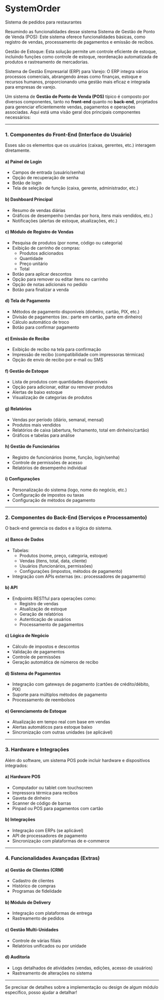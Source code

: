 # SystemOrder
Sistema de pedidos para restaurantes

Resumindo as funcionalidades desse sistema
Sistema de Gestão de Ponto de Venda (POS): Este sistema oferece funcionalidades básicas, como registro de vendas, processamento de pagamentos e emissão de recibos.

Gestão de Estoque: Esta solução permite um controle eficiente de estoque, incluindo funções como controle de estoque, reordenação automatizada de produtos e rastreamento de mercadorias.

Sistema de Gestão Empresarial (ERP) para Varejo: O ERP integra vários processos comerciais, abrangendo áreas como finanças, estoque e recursos humanos, proporcionando uma gestão mais eficaz e integrada para empresas de varejo.

Um sistema de **Gestão de Ponto de Venda (POS)** típico é composto por diversos componentes, tanto no **front-end** quanto no **back-end**, projetados para gerenciar eficientemente vendas, pagamentos e operações associadas. Aqui está uma visão geral dos principais componentes necessários:

---

### **1. Componentes do Front-End (Interface do Usuário)**
Esses são os elementos que os usuários (caixas, gerentes, etc.) interagem diretamente.

#### a) **Painel de Login**
- Campos de entrada (usuário/senha)
- Opção de recuperação de senha
- Botão de login
- Tela de seleção de função (caixa, gerente, administrador, etc.)

#### b) **Dashboard Principal**
- Resumo de vendas diárias
- Gráficos de desempenho (vendas por hora, itens mais vendidos, etc.)
- Notificações (alertas de estoque, atualizações, etc.)

#### c) **Módulo de Registro de Vendas**
- Pesquisa de produtos (por nome, código ou categoria)
- Exibição de carrinho de compras:
  - Produtos adicionados
  - Quantidade
  - Preço unitário
  - Total
- Botão para aplicar descontos
- Opção para remover ou editar itens no carrinho
- Opção de notas adicionais no pedido
- Botão para finalizar a venda

#### d) **Tela de Pagamento**
- Métodos de pagamento disponíveis (dinheiro, cartão, PIX, etc.)
- Divisão de pagamentos (ex.: parte em cartão, parte em dinheiro)
- Cálculo automático de troco
- Botão para confirmar pagamento

#### e) **Emissão de Recibo**
- Exibição de recibo na tela para confirmação
- Impressão de recibo (compatibilidade com impressoras térmicas)
- Opção de envio de recibo por e-mail ou SMS

#### f) **Gestão de Estoque**
- Lista de produtos com quantidades disponíveis
- Opção para adicionar, editar ou remover produtos
- Alertas de baixo estoque
- Visualização de categorias de produtos

#### g) **Relatórios**
- Vendas por período (diário, semanal, mensal)
- Produtos mais vendidos
- Relatórios de caixa (abertura, fechamento, total em dinheiro/cartão)
- Gráficos e tabelas para análise

#### h) **Gestão de Funcionários**
- Registro de funcionários (nome, função, login/senha)
- Controle de permissões de acesso
- Relatórios de desempenho individual

#### i) **Configurações**
- Personalização do sistema (logo, nome do negócio, etc.)
- Configuração de impostos ou taxas
- Configuração de métodos de pagamento

---

### **2. Componentes do Back-End (Serviços e Processamento)**
O back-end gerencia os dados e a lógica do sistema.

#### a) **Banco de Dados**
- Tabelas:
  - Produtos (nome, preço, categoria, estoque)
  - Vendas (itens, total, data, cliente)
  - Usuários (funcionários, permissões)
  - Configurações (impostos, métodos de pagamento)
- Integração com APIs externas (ex.: processadores de pagamento)

#### b) **API**
- Endpoints RESTful para operações como:
  - Registro de vendas
  - Atualização de estoque
  - Geração de relatórios
  - Autenticação de usuários
  - Processamento de pagamentos

#### c) **Lógica de Negócio**
- Cálculo de impostos e descontos
- Validação de pagamentos
- Controle de permissões
- Geração automática de números de recibo

#### d) **Sistema de Pagamentos**
- Integração com gateways de pagamento (cartões de crédito/débito, PIX)
- Suporte para múltiplos métodos de pagamento
- Processamento de reembolsos

#### e) **Gerenciamento de Estoque**
- Atualização em tempo real com base em vendas
- Alertas automáticos para estoque baixo
- Sincronização com outras unidades (se aplicável)

---

### **3. Hardware e Integrações**
Além do software, um sistema POS pode incluir hardware e dispositivos integrados:

#### a) **Hardware POS**
- Computador ou tablet com touchscreen
- Impressora térmica para recibos
- Gaveta de dinheiro
- Scanner de código de barras
- Pinpad ou POS para pagamentos com cartão

#### b) **Integrações**
- Integração com ERPs (se aplicável)
- API de processadores de pagamento
- Sincronização com plataformas de e-commerce

---

### **4. Funcionalidades Avançadas (Extras)**
#### a) **Gestão de Clientes (CRM)**
- Cadastro de clientes
- Histórico de compras
- Programas de fidelidade

#### b) **Módulo de Delivery**
- Integração com plataformas de entrega
- Rastreamento de pedidos

#### c) **Gestão Multi-Unidades**
- Controle de várias filiais
- Relatórios unificados ou por unidade

#### d) **Auditoria**
- Logs detalhados de atividades (vendas, edições, acesso de usuários)
- Rastreamento de alterações no sistema

---

Se precisar de detalhes sobre a implementação ou design de algum módulo específico, posso ajudar a detalhar!
